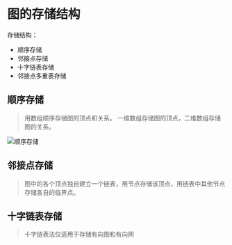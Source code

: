 # 图的存储结构

存储结构：
  - 顺序存储
  - 邻接点存储
  - 十字链表存储
  - 邻接点多重表存储


## 顺序存储

> 用数组顺序存储图的顶点和关系。
> 一维数组存储图的顶点，二维数组存储图的关系。

![顺序存储](http://data.biancheng.net/uploads/allimg/170905/2-1FZ5155246103.png)


## 邻接点存储

> 图中的各个顶点独自建立一个链表，用节点存储该顶点，用链表中其他节点存储各自的临界点。

## 十字链表存储

>十字链表法仅适用于存储有向图和有向网
